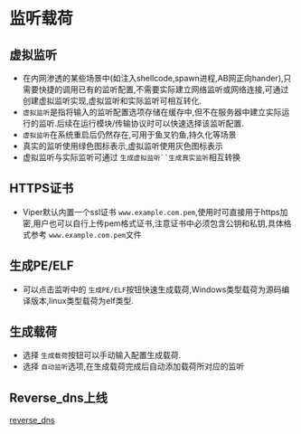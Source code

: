# 监听载荷

## 虚拟监听

+ 在内网渗透的某些场景中(如注入shellcode,spawn进程,AB网正向hander),只需要快捷的调用已有的监听配置,不需要实际建立网络监听或网络连接,可通过创建虚拟监听实现,虚拟监听和实际监听可相互转化.
+ `虚拟监听`是指将输入的监听配置选项存储在缓存中,但不在服务器中建立实际运行的监听.后续在运行模块/传输协议时可以快速选择该监听配置.
+ `虚拟监听`在系统重启后仍然存在,可用于鱼叉钓鱼,持久化等场景
+ 真实的监听使用绿色图标表示,虚拟监听使用灰色图标表示
+ 虚拟监听与实际监听可通过 `生成虚拟监听``生成真实监听`相互转换

## HTTPS证书

+ Viper默认内置一个ssl证书 `www.example.com.pem`,使用时可直接用于https加密,用户也可以自行上传pem格式证书,注意证书中必须包含公钥和私钥,具体格式参考 `www.example.com.pem`文件

## 生成PE/ELF

+ 可以点击监听中的 `生成PE/ELF`按钮快速生成载荷,Windows类型载荷为源码编译版本,linux类型载荷为elf类型.

## 生成载荷

+ 选择 `生成载荷`按钮可以手动输入配置生成载荷.
+ 选择 `自动监听`选项,在生成载荷完成后自动添加载荷所对应的监听

## Reverse_dns上线

[reverse_dns](../blog/invisible_wings_msf_using_dns_tunnel_for_online.md)


